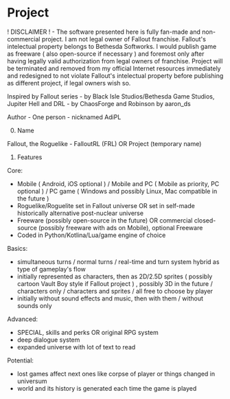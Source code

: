 # Project

! DISCLAIMER ! - The software presented here is fully fan-made and non-commercial project. I am not legal owner of Fallout franchise. Fallout's intelectual property belongs to Bethesda Softworks. I would publish game as freeware ( also open-source if necessary ) and foremost only after having legally valid authorization from legal owners of franchise. Project will be terminated and removed from my official Internet resources immediately and redesigned to not violate Fallout's intelectual property before publishing as different project, if legal owners wish so.

Inspired by Fallout series - by Black Isle Studios/Bethesda Game Studios, Jupiter Hell and DRL - by ChaosForge and Robinson by aaron_ds

Author - One person - nicknamed AdiPL

0. Name

Fallout, the Roguelike - FalloutRL (FRL) OR Project (temporary name)

1. Features

Core:

- Mobile ( Android, iOS optional ) / Mobile and PC ( Mobile as priority, PC optional ) / PC game ( Windows and possibly Linux, Mac compatible in the future )
- Roguelike/Roguelite set in Fallout universe OR set in self-made historically alternative post-nuclear universe
- Freeware (possibly open-source in the future) OR commercial closed-source (possibly freeware with ads on Mobile), optional Freeware
- Coded in Python/Kotlina/Lua/game engine of choice

Basics:

- simultaneous turns / normal turns / real-time and turn system hybrid as type of gameplay's flow
- initially represented as characters, then as 2D/2.5D sprites ( possibly cartoon Vault Boy style if Fallout project ) , possibly 3D in the future / characters only / characters and sprites / all free to choose by player
- initially without sound effects and music, then with them / without sounds only 

Advanced:

- SPECIAL, skills and perks OR original RPG system
- deep dialogue system
- expanded universe with lot of text to read

Potential:

- lost games affect next ones like corpse of player or things changed in universum
- world and its history is generated each time the game is played 

